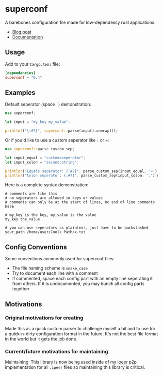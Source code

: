 # superconf

A barebones configuration file made for low-dependency rust applications.

- [Blog post](https://ogriffiths.com/2020/experimentation-with-markup-languages)
- [Documentation](https://docs.rs/superconf)

## Usage

Add to your `Cargo.toml` file:

```toml
[dependancies]
superconf = "0.4"
```

## Examples

Default seperator (space ` `) demonstration:

```rust
use superconf;

let input = "my_key my_value";

println!("{:#?}", superconf::parse(input).unwrap());
```

Or if you'd like to use a custom seperator like `:` or `=`:

```rust
use superconf::parse_custom_sep;

let input_equal = "custom=seperator";
let input_colon = "second:string";

println!("Equals seperator: {:#?}", parse_custom_sep(input_equal, '=').unwrap());
println!("Colon seperator: {:#?}", parse_custom_sep(input_colon, ':').unwrap());
```

Here is a complete syntax demonstration:

```none
# comments are like this
# no seperators are allowed in keys or values
# comments can only be at the start of lines, no end of line comments here

# my_key is the key, my_value is the value
my_key the_value

# you can use seperators as plaintext, just have to be backslashed
your_path /home/user/Cool\ Path/x.txt
```

## Config Conventions

Some conventions commonly used for superconf files:

- The file naming scheme is `snake_case`
- Try to document each line with a comment
- If commented, space each config part with an empty line seperating it from
others. If it is undocumented, you may bunch all config parts together

## Motivations

### Original motivations for creating

Made this as a quick custom parser to challenge myself a bit and to use for a quick-n-dirty configuration format in the future. It's not the best file
format in the world but it gets the job done.

### Current/future motivations for maintaining

Maintaining: This library is now being used inside of my [ipeer](https://github.com/owez/ipeer) p2p implementation for all `.ipeer` files so maintaining this library is critical.
